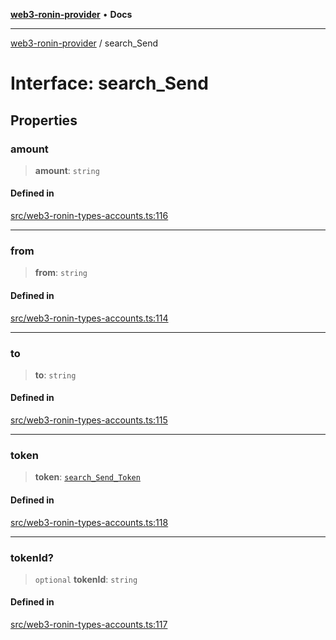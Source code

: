 [**web3-ronin-provider**](../README.md) • **Docs**

***

[web3-ronin-provider](../globals.md) / search\_Send

# Interface: search\_Send

## Properties

### amount

> **amount**: `string`

#### Defined in

[src/web3-ronin-types-accounts.ts:116](https://github.com/chuacw/web3-ronin-provider/blob/ce08d460e2589edd5c5b854bf0bd2f7be4e0431f/src/web3-ronin-types-accounts.ts#L116)

***

### from

> **from**: `string`

#### Defined in

[src/web3-ronin-types-accounts.ts:114](https://github.com/chuacw/web3-ronin-provider/blob/ce08d460e2589edd5c5b854bf0bd2f7be4e0431f/src/web3-ronin-types-accounts.ts#L114)

***

### to

> **to**: `string`

#### Defined in

[src/web3-ronin-types-accounts.ts:115](https://github.com/chuacw/web3-ronin-provider/blob/ce08d460e2589edd5c5b854bf0bd2f7be4e0431f/src/web3-ronin-types-accounts.ts#L115)

***

### token

> **token**: [`search_Send_Token`](search_Send_Token.md)

#### Defined in

[src/web3-ronin-types-accounts.ts:118](https://github.com/chuacw/web3-ronin-provider/blob/ce08d460e2589edd5c5b854bf0bd2f7be4e0431f/src/web3-ronin-types-accounts.ts#L118)

***

### tokenId?

> `optional` **tokenId**: `string`

#### Defined in

[src/web3-ronin-types-accounts.ts:117](https://github.com/chuacw/web3-ronin-provider/blob/ce08d460e2589edd5c5b854bf0bd2f7be4e0431f/src/web3-ronin-types-accounts.ts#L117)
